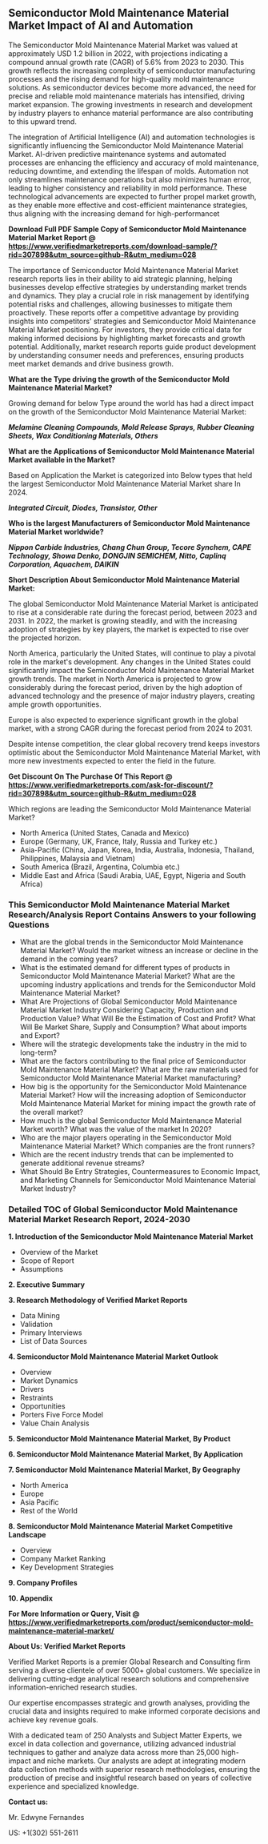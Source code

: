 <h2>Semiconductor Mold Maintenance Material Market Impact of AI and Automation</h2><p>The Semiconductor Mold Maintenance Material Market was valued at approximately USD 1.2 billion in 2022, with projections indicating a compound annual growth rate (CAGR) of 5.6% from 2023 to 2030. This growth reflects the increasing complexity of semiconductor manufacturing processes and the rising demand for high-quality mold maintenance solutions. As semiconductor devices become more advanced, the need for precise and reliable mold maintenance materials has intensified, driving market expansion. The growing investments in research and development by industry players to enhance material performance are also contributing to this upward trend.</p><p>The integration of Artificial Intelligence (AI) and automation technologies is significantly influencing the Semiconductor Mold Maintenance Material Market. AI-driven predictive maintenance systems and automated processes are enhancing the efficiency and accuracy of mold maintenance, reducing downtime, and extending the lifespan of molds. Automation not only streamlines maintenance operations but also minimizes human error, leading to higher consistency and reliability in mold performance. These technological advancements are expected to further propel market growth, as they enable more effective and cost-efficient maintenance strategies, thus aligning with the increasing demand for high-performancet</p><p id="" class=""><strong>Download Full PDF Sample Copy of Semiconductor Mold Maintenance Material Market Report @ <a href="https://www.verifiedmarketreports.com/download-sample/?rid=307898&utm_source=github-R&utm_medium=028" target="_blank">https://www.verifiedmarketreports.com/download-sample/?rid=307898&utm_source=github-R&utm_medium=028</a></strong></p><p>The importance of&nbsp;Semiconductor Mold Maintenance Material Market research reports lies in their ability to aid strategic planning, helping businesses develop effective strategies by understanding market trends and dynamics. They play a crucial role in risk management by identifying potential risks and challenges, allowing businesses to mitigate them proactively. These reports offer a competitive advantage by providing insights into competitors' strategies and Semiconductor Mold Maintenance Material Market positioning. For investors, they provide critical data for making informed decisions by highlighting market forecasts and growth potential. Additionally, market research reports guide product development by understanding consumer needs and preferences, ensuring products meet market demands and drive business growth.</p><p><strong>What are the&nbsp;Type driving the growth of the Semiconductor Mold Maintenance Material Market?</strong></p><p id="" class="">Growing demand for below Type around the world has had a direct impact on the growth of the Semiconductor Mold Maintenance Material Market:</p><em><strong>Melamine Cleaning Compounds, Mold Release Sprays, Rubber Cleaning Sheets, Wax Conditioning Materials, Others</strong></em></p><strong>What are the&nbsp;Applications&nbsp;of Semiconductor Mold Maintenance Material Market available in the Market?</strong></p><p id="" class="">Based on Application the Market is categorized into Below types that held the largest Semiconductor Mold Maintenance Material Market share In 2024.</p><em><strong>Integrated Circuit, Diodes, Transistor, Other</strong></em></p><strong>Who is the largest Manufacturers of Semiconductor Mold Maintenance Material Market worldwide?</strong></p><p><em><strong>Nippon Carbide Industries, Chang Chun Group, Tecore Synchem, CAPE Technology, Showa Denko, DONGJIN SEMICHEM, Nitto, Caplinq Corporation, Aquachem, DAIKIN</strong></em></p><p id="" class=""><strong>Short Description About Semiconductor Mold Maintenance Material Market:</strong></p><p>The global Semiconductor Mold Maintenance Material Market is anticipated to rise at a considerable rate during the forecast period, between 2023 and 2031. In 2022, the market is growing steadily, and with the increasing adoption of strategies by key players, the market is expected to rise over the projected horizon.</p><p>North America, particularly the United States, will continue to play a pivotal role in the market's development. Any changes in the United States could significantly impact the Semiconductor Mold Maintenance Material Market growth trends. The market in North America is projected to grow considerably during the forecast period, driven by the high adoption of advanced technology and the presence of major industry players, creating ample growth opportunities.</p><p>Europe is also expected to experience significant growth in the global market, with a strong CAGR during the forecast period from 2024 to 2031.</p><p>Despite intense competition, the clear global recovery trend keeps investors optimistic about the Semiconductor Mold Maintenance Material Market, with more new investments expected to enter the field in the future.</p><p id="" class=""><strong>Get Discount On The Purchase Of This Report @ <a href="https://www.verifiedmarketreports.com/ask-for-discount/?rid=307898&utm_source=github-R&utm_medium=028" target="_blank">https://www.verifiedmarketreports.com/ask-for-discount/?rid=307898&utm_source=github-R&utm_medium=028</a></strong></p>Which regions are leading the Semiconductor Mold Maintenance Material Market?</p><ul><li>North America (United States, Canada and Mexico)</li><li>Europe (Germany, UK, France, Italy, Russia and Turkey etc.)</li><li>Asia-Pacific (China, Japan, Korea, India, Australia, Indonesia, Thailand, Philippines, Malaysia and Vietnam)</li><li>South America (Brazil, Argentina, Columbia etc.)</li><li>Middle East and Africa (Saudi Arabia, UAE, Egypt, Nigeria and South Africa)</li></ul><h3 id="" class="">This Semiconductor Mold Maintenance Material Market Research/Analysis Report Contains Answers to your following Questions</h3><ul><li>What are the global trends in the Semiconductor Mold Maintenance Material Market? Would the market witness an increase or decline in the demand in the coming years?</li><li>What is the estimated demand for different types of products in Semiconductor Mold Maintenance Material Market? What are the upcoming industry applications and trends for the Semiconductor Mold Maintenance Material Market?</li><li>What Are Projections of Global Semiconductor Mold Maintenance Material Market Industry Considering Capacity, Production and Production Value? What Will Be the Estimation of Cost and Profit? What Will Be Market Share, Supply and Consumption? What about imports and Export?</li><li>Where will the strategic developments take the industry in the mid to long-term?</li><li>What are the factors contributing to the final price of Semiconductor Mold Maintenance Material Market? What are the raw materials used for Semiconductor Mold Maintenance Material Market manufacturing?</li><li>How big is the opportunity for the Semiconductor Mold Maintenance Material Market? How will the increasing adoption of Semiconductor Mold Maintenance Material Market for mining impact the growth rate of the overall market?</li><li>How much is the global Semiconductor Mold Maintenance Material Market worth? What was the value of the market In 2020?</li><li>Who are the major players operating in the Semiconductor Mold Maintenance Material Market? Which companies are the front runners?</li><li>Which are the recent industry trends that can be implemented to generate additional revenue streams?</li><li>What Should Be Entry Strategies, Countermeasures to Economic Impact, and Marketing Channels for Semiconductor Mold Maintenance Material Market Industry?</li></ul><h3 id="" class="">Detailed TOC of Global Semiconductor Mold Maintenance Material Market Research Report, 2024-2030</h3><p id="" class=""><strong>1. Introduction of the Semiconductor Mold Maintenance Material Market</strong></p><ul><li>Overview of the Market</li><li>Scope of Report</li><li>Assumptions</li></ul><p id="" class=""><strong>2. Executive Summary</strong></p><p id="" class=""><strong>3. Research Methodology of Verified Market Reports</strong></p><ul><li>Data Mining</li><li>Validation</li><li>Primary Interviews</li><li>List of Data Sources</li></ul><p id="" class=""><strong>4. Semiconductor Mold Maintenance Material Market Outlook</strong></p><ul><li>Overview</li><li>Market Dynamics</li><li>Drivers</li><li>Restraints</li><li>Opportunities</li><li>Porters Five Force Model</li><li>Value Chain Analysis</li></ul><p id="" class=""><strong>5. Semiconductor Mold Maintenance Material Market, By Product</strong></p><p id="" class=""><strong>6. Semiconductor Mold Maintenance Material Market, By Application</strong></p><p id="" class=""><strong>7. Semiconductor Mold Maintenance Material Market, By Geography</strong></p><ul><li>North America</li><li>Europe</li><li>Asia Pacific</li><li>Rest of the World</li></ul><p id="" class=""><strong>8. Semiconductor Mold Maintenance Material Market Competitive Landscape</strong></p><ul><li>Overview</li><li>Company Market Ranking</li><li>Key Development Strategies</li></ul><p id="" class=""><strong>9. Company Profiles</strong></p><p id="" class=""><strong>10. Appendix</strong></p><p id="" class=""><strong>For More Information or Query, Visit @ <a href="https://www.verifiedmarketreports.com/product/semiconductor-mold-maintenance-material-market/" target="_blank">https://www.verifiedmarketreports.com/product/semiconductor-mold-maintenance-material-market/</a></strong></p><p id="" class=""><strong>About Us: Verified Market Reports</strong></p><p id="" class="">Verified Market Reports is a premier Global Research and Consulting firm serving a diverse clientele of over 5000+ global customers. We specialize in delivering cutting-edge analytical research solutions and comprehensive information-enriched research studies.</p><p id="" class="">Our expertise encompasses strategic and growth analyses, providing the crucial data and insights required to make informed corporate decisions and achieve key revenue goals.</p><p id="" class="">With a dedicated team of 250 Analysts and Subject Matter Experts, we excel in data collection and governance, utilizing advanced industrial techniques to gather and analyze data across more than 25,000 high-impact and niche markets. Our analysts are adept at integrating modern data collection methods with superior research methodologies, ensuring the production of precise and insightful research based on years of collective experience and specialized knowledge.</p><p id="" class=""><strong>Contact us:</strong></p><p id="" class="">Mr. Edwyne Fernandes</p><p id="" class="">US: +1(302) 551-2611</p>